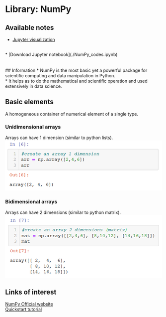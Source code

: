 # Library: NumPy

## Available notes
* [Jupyter visualization](./NumPy_codes.html)
<br>
* [Download Jupyter notebook](./NumPy_codes.ipynb)
<br><br><br>
## Information
* NumPy is the most basic yet a powerful package for scientific computing and data manipulation in Python.
<br>
* It helps as to do the mathematical and scientific operation and used extensively in data science. 

## Basic elements
A homogeneous container of numerical element of a single type.
### Unidimensional arrays
Arrays can have 1 dimension (similar to python lists).
 ![array](./Array.png)
 
### Bidimensional arrays
 Arrays can have 2 dimensions (similar to python matrix).
 ![matrix](./Matrix.png)



## Links of interest
[NumPy Official website](https://numpy.org/)
<br>
[Quickstart tutorial](https://numpy.org/devdocs/user/quickstart.html)
